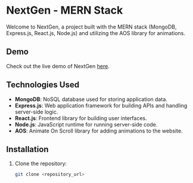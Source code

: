 # NextGen - MERN Stack

Welcome to NextGen, a project built with the MERN stack (MongoDB, Express.js, React.js, Node.js) and utilizing the AOS library for animations.

## Demo

Check out the live demo of NextGen [here](https://nextgen-mern-stack.vercel.app/).

## Technologies Used

- **MongoDB**: NoSQL database used for storing application data.
- **Express.js**: Web application framework for building APIs and handling server-side logic.
- **React.js**: Frontend library for building user interfaces.
- **Node.js**: JavaScript runtime for running server-side code.
- **AOS**: Animate On Scroll library for adding animations to the website.

## Installation

1. Clone the repository:

   ```bash
   git clone <repository_url>
